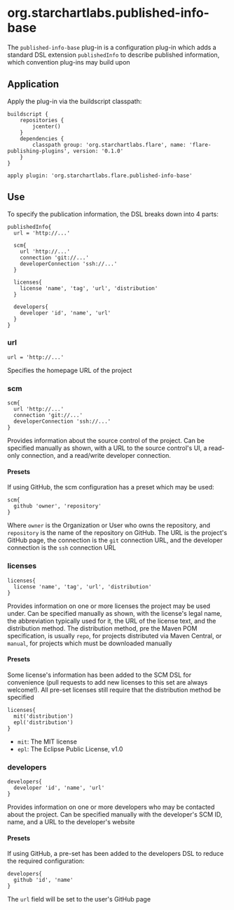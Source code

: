 # org.starchartlabs.published-info-base

The `published-info-base` plug-in is a configuration plug-in which adds a standard DSL extension `publishedInfo` to describe published information, which convention plug-ins may build upon

## Application

Apply the plug-in via the buildscript classpath:

```
buildscript {
    repositories {
        jcenter()
    }
    dependencies {
        classpath group: 'org.starchartlabs.flare', name: 'flare-publishing-plugins', version: '0.1.0'
    }
}

apply plugin: 'org.starchartlabs.flare.published-info-base'
```

## Use

To specify the publication information, the DSL breaks down into 4 parts:

```
publishedInfo{
  url = 'http://...'

  scm{
    url 'http://...'
    connection 'git://...'
    developerConnection 'ssh://...'
  }

  licenses{
    license 'name', 'tag', 'url', 'distribution'
  }

  developers{
    developer 'id', 'name', 'url'
  }
}
```

### url

```
url = 'http://...'
```

Specifies the homepage URL of the project

### scm

```
scm{
  url 'http://...'
  connection 'git://...'
  developerConnection 'ssh://...'
}
```

Provides information about the source control of the project. Can be specified manually as shown, with a URL to the source control's UI, a read-only connection, and a read/write developer connection.

#### Presets

If using GitHub, the scm configuration has a preset which may be used:

```
scm{
  github 'owner', 'repository'
}
```

Where `owner` is the Organization or User who owns the repository, and `repository` is the name of the repository on GitHub. The URL is the project's GitHub page,  the connection is the `git` connection URL, and the developer connection is the `ssh` connection URL

### licenses

```
licenses{
  license 'name', 'tag', 'url', 'distribution'
}
```

Provides information on one or more licenses the project may be used under. Can be specified manually as shown, with the license's legal name, the abbreviation typically used for it, the URL of the license text, and the distribution method. The distribution method, pre the Maven POM specification, is usually `repo`, for projects distributed via Maven Central, or `manual`, for projects which must be downloaded manually

#### Presets

Some license's information has been added to the SCM DSL for convenience (pull requests to add new licenses to this set are always welcome!). All pre-set licenses still require that the distribution method be specified

```
licenses{
  mit('distribution')
  epl('distribution')
}
```

 - `mit`: The MIT license
 - `epl`: The Eclipse Public License, v1.0

### developers

```
developers{
  developer 'id', 'name', 'url'
}
```

Provides information on one or more developers who may be contacted about the project. Can be specified manually with the developer's SCM ID, name, and a URL to the developer's website

#### Presets

If using GitHub, a pre-set has been added to the developers DSL to reduce the required configuration:

```
developers{
  github 'id', 'name'
}
```

The `url` field will be set to the user's GitHub page
